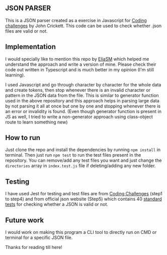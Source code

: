 <section><h2>JSON PARSER</h2></section>
This is a JSON parser created as a exercise in Javascript for <a href="https://github.com/CodingChallengesFYI">Coding challenges</a> by John Crickett.
This code can be used to check whether .json files are valid or not.

<section><h2>Implementation</h2></section>
I would specially like to mention this repo by <a href="https://github.com/eliasm307/coding-challenges/tree/main/packages/json-parser">EliaSM</a> which helped me understand the approach and write a version of mine. Please check their code out written in Typescript and is much better in my opinion (I'm still learning).

<p></p>
I used Javascript and go through character by character for the whole data and create tokens, then stop whenever there is an invalid character or pattern in the JSON data from the file.
This is similar to generator function used in the above repository and this approach helps in parsing large data by not parsing it all at once but one by one and stopping whenever there is an error or invalidity is found.
(Even though generator function is present in JS as well, I tried to write a non-generator approach using class-object route to learn something new)

<section><h2>How to run</h2></section>
Just clone the repo and install the dependencies by running <code>npm install</code> in terminal.
Then just run <code>npm test</code> to run the test files present in the repository.
You can remove/add any test files you want and just change the <code>directories</code> array in <code>index.test.js</code> file if deleting/adding any new folder.

<section><h2>Testing</h2></section>
I have used Jest for testing and test files are from <a href="https://codingchallenges.fyi/challenges/challenge-json-parser/">Coding Challenges</a> (step1 to step4) and from official json website (Step5) which contains 40 <a href="https://www.json.org/JSON_checker/test.zip">standard tests</a> for checking whether a JSON is valid or not.


<section><h2>Future work</h2></section>
I would work on making this program a CLI tool to directly run on CMD or terminal for a specific JSON file.


Thanks for reading till here!
